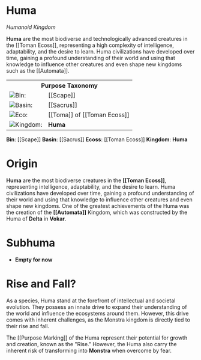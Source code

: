 <!-- wiki-header-section:start -->
# Huma
_Humanoid Kingdom_

**Huma** are the most biodiverse and technologically advanced creatures in the [[Toman Ecoss]], representing a high complexity of intelligence, adaptability, and the desire to learn. Huma civilizations have developed over time, gaining a profound understanding of their world and using that knowledge to influence other creatures and even shape new kingdoms such as the [[Automata]].

<!-- wiki-header-section:end -->

<!-- taxonomy-table-section:start -->
<div class="taxonomy-table">
  <table>
    <tr>
      <th colspan="3">Purpose Taxonomy</th>
    </tr>
    <tr>
      <td class="taxon-label"><img src="svg/bin.svg" class="taxon-icon">Bin:</td>
      <td class="taxon-content" colspan="2">[[Scape]]</td>
    </tr>
    <tr>
      <td class="taxon-label"><img src="svg/basin.svg" class="taxon-icon">Basin:</td>
      <td class="taxon-content" colspan="2">[[Sacrus]]</td>
    </tr>
    <tr>
      <td class="taxon-label"><img src="svg/eco.svg" class="taxon-icon">Eco:</td>
      <td class="taxon-content" colspan="2">[[Toma]] of [[Toman Ecoss]]</td>
    </tr>
    <tr>
      <td class="taxon-label"><img src="svg/kingdom.svg" class="taxon-icon">Kingdom:</td>
      <td class="taxon-content" colspan="2"><strong>Huma</strong></td>
    </tr>
  </table>
</div>
<!-- taxonomy-table-section:end -->




<!--## Cy'bnpraust (possible name for the first introduction of automata to the free world (means cyber trust)) -->

<!-- not-for-live-publishing:start -->
<!-- obsidian-pull:start -->
**Bin**: [[Scape]]
**Basin**: [[Sacrus]]
**Ecoss**: [[Toman Ecoss]]
**Kingdom**: **Huma**
# Origin

**Huma** are the most biodiverse creatures in the **[[Toman Ecoss]]**, representing intelligence, adaptability, and the desire to learn. Huma civilizations have developed over time, gaining a profound understanding of their world and using that knowledge to influence other creatures and even shape new kingdoms. One of the greatest achievements of the Huma was the creation of the **[[Automata]]** Kingdom, which was constructed by the Huma of **Delta** in **Vokar**.

# Subhuma

- **Empty for now**

# Rise and Fall?

As a species, Huma stand at the forefront of intellectual and societal evolution. They possess an innate drive to expand their understanding of the world and influence the ecosystems around them. However, this drive comes with inherent challenges, as the Monstra kingdom is directly tied to their rise and fall.

The [[Purpose Marking]] of the Huma represent their potential for growth and creation, known as the "Rise." However, the Huma also carry the inherent risk of transforming into **Monstra** when overcome by fear.
<!-- obsidian-pull:end -->
<!-- not-for-live-publishing:end -->